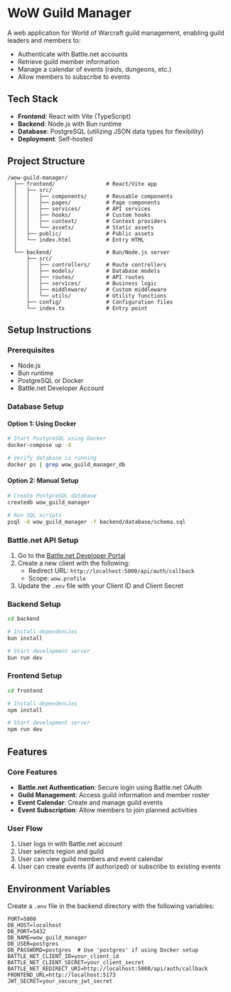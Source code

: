 # WoW Guild Manager

A web application for World of Warcraft guild management, enabling guild leaders and members to:

- Authenticate with Battle.net accounts
- Retrieve guild member information
- Manage a calendar of events (raids, dungeons, etc.)
- Allow members to subscribe to events

## Tech Stack

- **Frontend**: React with Vite (TypeScript)
- **Backend**: Node.js with Bun runtime
- **Database**: PostgreSQL (utilizing JSON data types for flexibility)
- **Deployment**: Self-hosted

## Project Structure

```
/wow-guild-manager/
  ├── frontend/                # React/Vite app
  │   ├── src/
  │   │   ├── components/      # Reusable components
  │   │   ├── pages/           # Page components
  │   │   ├── services/        # API services
  │   │   ├── hooks/           # Custom hooks
  │   │   ├── context/         # Context providers
  │   │   └── assets/          # Static assets
  │   ├── public/              # Public assets
  │   └── index.html           # Entry HTML
  │
  └── backend/                 # Bun/Node.js server
      ├── src/
      │   ├── controllers/     # Route controllers
      │   ├── models/          # Database models
      │   ├── routes/          # API routes
      │   ├── services/        # Business logic
      │   ├── middleware/      # Custom middleware
      │   └── utils/           # Utility functions
      ├── config/              # Configuration files
      └── index.ts             # Entry point
```

## Setup Instructions

### Prerequisites

- Node.js
- Bun runtime
- PostgreSQL or Docker
- Battle.net Developer Account

### Database Setup

#### Option 1: Using Docker

```bash
# Start PostgreSQL using Docker
docker-compose up -d

# Verify database is running
docker ps | grep wow_guild_manager_db
```

#### Option 2: Manual Setup

```bash
# Create PostgreSQL database
createdb wow_guild_manager

# Run SQL scripts
psql -d wow_guild_manager -f backend/database/schema.sql
```

### Battle.net API Setup

1. Go to the [Battle.net Developer Portal](https://develop.battle.net/access/clients)
2. Create a new client with the following:
   - Redirect URL: `http://localhost:5000/api/auth/callback`
   - Scope: `wow.profile`
3. Update the `.env` file with your Client ID and Client Secret

### Backend Setup

```bash
cd backend

# Install dependencies
bun install

# Start development server
bun run dev
```

### Frontend Setup

```bash
cd frontend

# Install dependencies
npm install

# Start development server
npm run dev
```

## Features

### Core Features

- **Battle.net Authentication**: Secure login using Battle.net OAuth
- **Guild Management**: Access guild information and member roster
- **Event Calendar**: Create and manage guild events
- **Event Subscription**: Allow members to join planned activities

### User Flow

1. User logs in with Battle.net account
2. User selects region and guild
3. User can view guild members and event calendar
4. User can create events (if authorized) or subscribe to existing events

## Environment Variables

Create a `.env` file in the backend directory with the following variables:

```
PORT=5000
DB_HOST=localhost
DB_PORT=5432
DB_NAME=wow_guild_manager
DB_USER=postgres
DB_PASSWORD=postgres  # Use 'postgres' if using Docker setup
BATTLE_NET_CLIENT_ID=your_client_id
BATTLE_NET_CLIENT_SECRET=your_client_secret
BATTLE_NET_REDIRECT_URI=http://localhost:5000/api/auth/callback
FRONTEND_URL=http://localhost:5173
JWT_SECRET=your_secure_jwt_secret
```